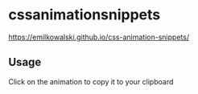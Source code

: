 # cssanimationsnippets

https://emilkowalski.github.io/css-animation-snippets/

## Usage

Click on the animation to copy it to your clipboard
